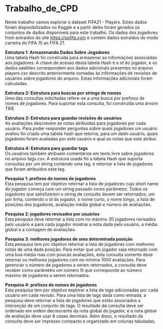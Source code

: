 # Trabalho_de_CPD
Neste trabalho vamos explorar o dataset FIFA21 - Players. Estes dados foram disponibilizados no Kaggle e a partir deles foram gerados os conjuntos de dados disponíveis para este trabalho. Os dados dos jogadores from extraídos do site https://sofifa.com e contém dados extraídos do modo carreira do FIFA 15 ao FIFA 21. 

__Estrutura 1: Armazenando Dados Sobre Jogadores__<br>
Uma tabela Hash foi construída para armazenar as informações associadas aos jogadores. A chave de acesso desta tabela Hash é o id do jogador, e os dados satélites correspondem aos dados adicionais presentes no arquivo players.csv descrito anteriormente somadas às informações de revisões de usuários sobre jogadores do arquivo. Estas informações adicionais foram calculadas. 
 
__Estrutura 2: Estrutura para buscas por strings de nomes__<br>
Uma das consultas solicitadas refere-se a uma busca por prefixos de nomes de jogadores. Para suportar esta consulta, foi construída uma árvore TRIE
 
__Estrutura 3: Estrutura para guardar revisões de usuários__<br>
As avaliações descrevem as notas atribuídas para jogadores por cada usuário. Para poder responder perguntas sobre quais jogadores um usuário avaliou foi criado uma tabela hash que retorna, para um dado usuário, quais jogadores foram avaliadas por este usuário e qual as notas que este atribui.

__Estrutura 4: Estrutura para guardar tags__<br>
Os usuários também atribuem comentários em texto livre sobre jogadores no arquivo tags.csv. A estrutura usada foi a tabela Hash que suporta consultas por um string contendo uma tag, e retornar a lista de jogadores que foram atribuídos esta tag.

__Pesquisa 1: prefixos de nomes de jogadores__<br>
Esta pesquisa tem por objetivo retornar a lista de jogadores cujo short name do jogador começa com um string passado como parâmetro. Todos os jogadores que satisfizerem o string de consulta devem ser retornados, um por linha, contendo o id do jogador, o nome curto, o nome longo, a lista de posições dos jogadores, avaliação média global e número de avaliações.
 
__Pesquisa 2: jogadores revisados por usuários__<br>
Esta pesquisa deve retornar a lista com no máximo 30 jogadores revisados pelo usuário e para cada jogador mostrar a nota dada pelo usuário, a média global e a contagem de avaliações. 
 
__Pesquisa 3: melhores jogadores de uma determinada posição__<br>
Esta pesquisa tem por objetivo retornar a lista de jogadores com melhores notas de uma dada posição. Para evitar que um jogador seja retornado com uma boa média mas com poucas avaliações, esta consulta somente deve retornar os melhores jogadores com no mínimo 1000 avaliações. Para gerenciar o número de jogadores a serem retornados, a consulta deve receber como parâmetro um número N que corresponde ao número máximo de jogadores a serem retornados. 

__Pesquisa 4: prefixos de nomes de jogadores__<br>
Esta pesquisa tem por objetivo explorar a lista de tags adicionadas por cada usuário em cada revisão. Para uma lista de tags dada como entrada, a pesquisa deve retornar a lista de jogadores que estão associados a interseção de um conjunto de tags. O resultado da consulta deve ser ordenado em ordem decrescente da nota global do jogador, e a nota global de avaliação deve usar 6 casas decimais. Além disso, o resultado da consulta deve ser impresso compacto e organizado em colunas tabuladas.
